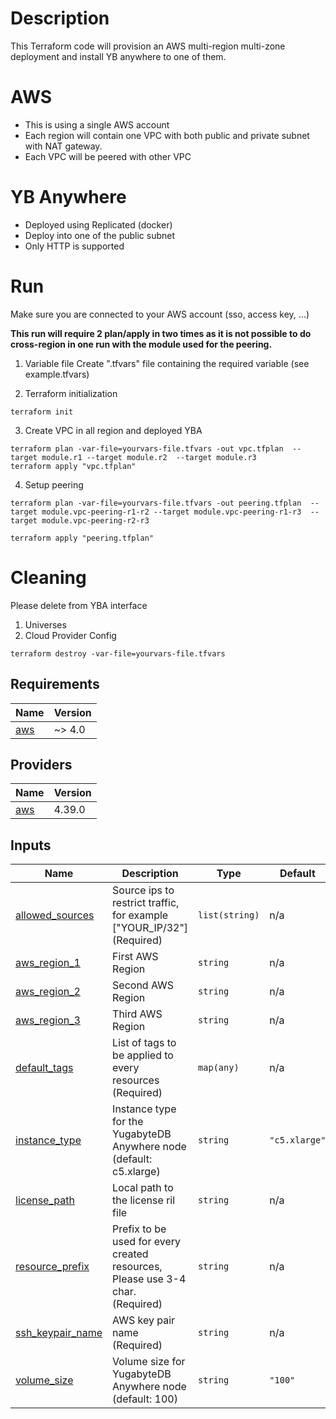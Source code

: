 # Description

This Terraform code will provision an AWS multi-region multi-zone deployment and install YB anywhere to one of them.


# AWS
* This is using a single AWS account 
* Each region will contain one VPC with both public and private subnet with NAT gateway.
* Each VPC will be peered with other VPC


# YB Anywhere

* Deployed using Replicated (docker)
* Deploy into one of the public subnet
* Only HTTP is supported 


# Run
Make sure you are connected to your AWS account (sso, access key, ...)

**This run will require 2 plan/apply in two times as it is not possible to do cross-region in one run with the module used for the peering.**


1. Variable file 
   Create ".tfvars" file containing the required variable (see example.tfvars)

2. Terraform initialization
 
```shell
terraform init
```

3. Create VPC in all region and deployed YBA

```shell
terraform plan -var-file=yourvars-file.tfvars -out vpc.tfplan  --target module.r1 --target module.r2  --target module.r3
terraform apply "vpc.tfplan"
```

4. Setup peering

```shell
terraform plan -var-file=yourvars-file.tfvars -out peering.tfplan  --target module.vpc-peering-r1-r2 --target module.vpc-peering-r1-r3  --target module.vpc-peering-r2-r3

terraform apply "peering.tfplan"
```


# Cleaning

Please delete from YBA interface
1. Universes
2. Cloud Provider Config

```shell
terraform destroy -var-file=yourvars-file.tfvars 
```

## Requirements

| Name | Version |
|------|---------|
| <a name="requirement_aws"></a> [aws](#requirement\_aws) | ~> 4.0 |

## Providers

| Name | Version |
|------|---------|
| <a name="provider_aws"></a> [aws](#provider\_aws) | 4.39.0 |

## Inputs

| Name | Description | Type | Default | Required |
|------|-------------|------|---------|:--------:|
| <a name="input_allowed_sources"></a> [allowed\_sources](#input\_allowed\_sources) | Source ips to restrict traffic, for example ["YOUR\_IP/32"] (Required) | `list(string)` | n/a | yes |
| <a name="input_aws_region_1"></a> [aws\_region\_1](#input\_aws\_region\_1) | First AWS Region | `string` | n/a | yes |
| <a name="input_aws_region_2"></a> [aws\_region\_2](#input\_aws\_region\_2) | Second AWS Region | `string` | n/a | yes |
| <a name="input_aws_region_3"></a> [aws\_region\_3](#input\_aws\_region\_3) | Third AWS Region | `string` | n/a | yes |
| <a name="input_default_tags"></a> [default\_tags](#input\_default\_tags) | List of tags to be applied to every resources (Required) | `map(any)` | n/a | yes |
| <a name="input_instance_type"></a> [instance\_type](#input\_instance\_type) | Instance type for the YugabyteDB Anywhere node (default: c5.xlarge) | `string` | `"c5.xlarge"` | no |
| <a name="input_license_path"></a> [license\_path](#input\_license\_path) | Local path to the license ril file | `string` | n/a | yes |
| <a name="input_resource_prefix"></a> [resource\_prefix](#input\_resource\_prefix) | Prefix to be used for every created resources, Please use 3-4 char. (Required) | `string` | n/a | yes |
| <a name="input_ssh_keypair_name"></a> [ssh\_keypair\_name](#input\_ssh\_keypair\_name) | AWS key pair name (Required) | `string` | n/a | yes |
| <a name="input_volume_size"></a> [volume\_size](#input\_volume\_size) | Volume size for YugabyteDB Anywhere node (default: 100) | `string` | `"100"` | no |
